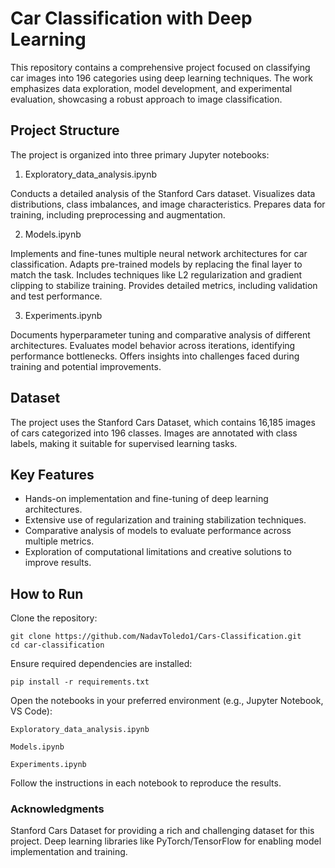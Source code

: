 # Car Classification with Deep Learning

This repository contains a comprehensive project focused on classifying car images into 196 categories using deep learning techniques. The work emphasizes data exploration, model development, and experimental evaluation, showcasing a robust approach to image classification.

## Project Structure
The project is organized into three primary Jupyter notebooks:

1. Exploratory_data_analysis.ipynb

Conducts a detailed analysis of the Stanford Cars dataset.
Visualizes data distributions, class imbalances, and image characteristics.
Prepares data for training, including preprocessing and augmentation.

2. Models.ipynb

Implements and fine-tunes multiple neural network architectures for car classification.
Adapts pre-trained models by replacing the final layer to match the task.
Includes techniques like L2 regularization and gradient clipping to stabilize training.
Provides detailed metrics, including validation and test performance.

3. Experiments.ipynb

Documents hyperparameter tuning and comparative analysis of different architectures.
Evaluates model behavior across iterations, identifying performance bottlenecks.
Offers insights into challenges faced during training and potential improvements.

## Dataset
The project uses the Stanford Cars Dataset, which contains 16,185 images of cars categorized into 196 classes. Images are annotated with class labels, making it suitable for supervised learning tasks.

## Key Features
- Hands-on implementation and fine-tuning of deep learning architectures.
- Extensive use of regularization and training stabilization techniques.
- Comparative analysis of models to evaluate performance across multiple metrics.
- Exploration of computational limitations and creative solutions to improve results.

## How to Run
Clone the repository:

    git clone https://github.com/NadavToledo1/Cars-Classification.git  
    cd car-classification  
Ensure required dependencies are installed:

    pip install -r requirements.txt  

Open the notebooks in your preferred environment (e.g., Jupyter Notebook, VS Code):

    Exploratory_data_analysis.ipynb
    
    Models.ipynb
    
    Experiments.ipynb


Follow the instructions in each notebook to reproduce the results.


### Acknowledgments
Stanford Cars Dataset for providing a rich and challenging dataset for this project.
Deep learning libraries like PyTorch/TensorFlow for enabling model implementation and training.

